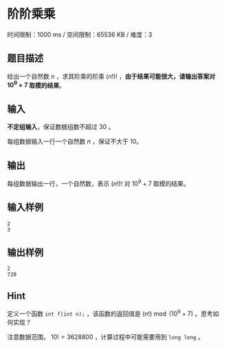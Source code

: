 # 阶阶乘乘

时间限制：1000 ms / 空间限制：65536 KB / 难度：3

## 题目描述

给出一个自然数 $n$ ，求其阶乘的阶乘 $(n!)!$ ，**由于结果可能很大，请输出答案对 $10^9+7$ 取模的结果**。

## 输入

**不定组输入**，保证数据组数不超过 $30$ 。

每组数据输入一行一个自然数 $n$ ，保证不大于 $10$。

## 输出

每组数据输出一行，一个自然数，表示 $(n!)!$ 对 $10^9+7$ 取模的结果。

## 输入样例

    2
    3

## 输出样例

    2
    720

## Hint

定义一个函数 `int f(int n);` ，该函数的返回值是 $(n!)\bmod (10^9+7)$ 。思考如何实现？

注意数据范围， $10!=3628800$ ，计算过程中可能需要用到 `long long` 。
